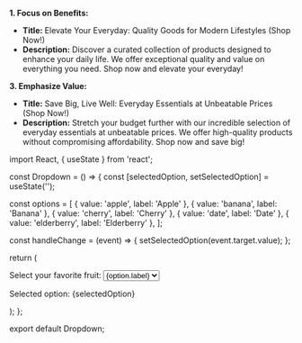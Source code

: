 
**1. Focus on Benefits:**

* **Title:** Elevate Your Everyday: Quality Goods for Modern Lifestyles (Shop Now!)
* **Description:** Discover a curated collection of products designed to enhance your daily life. We offer exceptional quality and value on everything you need. Shop now and elevate your everyday!

**3. Emphasize Value:**

* **Title:** Save Big, Live Well: Everyday Essentials at Unbeatable Prices (Shop Now!)
* **Description:** Stretch your budget further with our incredible selection of everyday essentials at unbeatable prices. We offer high-quality products without compromising affordability. Shop now and save big!

import React, { useState } from 'react';

const Dropdown = () => {
  const [selectedOption, setSelectedOption] = useState('');

  const options = [
    { value: 'apple', label: 'Apple' },
    { value: 'banana', label: 'Banana' },
    { value: 'cherry', label: 'Cherry' },
    { value: 'date', label: 'Date' },
    { value: 'elderberry', label: 'Elderberry' },
  ];

  const handleChange = (event) => {
    setSelectedOption(event.target.value);
  };

  return (
    <div className="flex flex-col mb-4">
      <label className="text-gray-700 text-sm" htmlFor="fruits">
        Select your favorite fruit:
      </label>
      <select
        id="fruits"
        value={selectedOption}
        onChange={handleChange}
        className="block w-full pl-10 text-sm text-gray-700"
      >
        {options.map((option) => (
          <option key={option.value} value={option.value}>
            {option.label}
          </option>
        ))}
      </select>
      <p className="text-gray-500 text-sm">Selected option: {selectedOption}</p>
    </div>
  );
};

export default Dropdown;